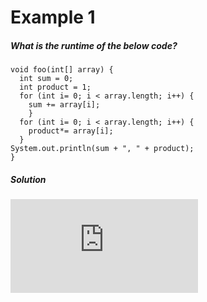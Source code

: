 # Example 1

##### What is the runtime of the below code?
```
void foo(int[] array) {
  int sum = 0;
  int product = 1;
  for (int i= 0; i < array.length; i++) {
    sum += array[i];
    }
  for (int i= 0; i < array.length; i++) {
    product*= array[i];
  }
System.out.println(sum + ", " + product);
}
```
##### Solution

![](https://latex.codecogs.com/svg.latex?O%28n%20&plus;%20n%29%20%3D%20O%282%20%5C*%20n%29%20%3D%202%20%5C*%20O%28n%29%20%3D%20O%28n%29)
